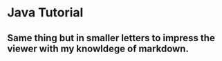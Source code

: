 # Java Tutorial
## Same thing but in smaller letters to impress the viewer with my knowldege of markdown.